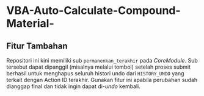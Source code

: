 # VBA-Auto-Calculate-Compound-Material-

## Fitur Tambahan

Repositori ini kini memiliki sub `permanenkan_terakhir` pada *CoreModule*.
Sub tersebut dapat dipanggil (misalnya melalui tombol) setelah proses submit
berhasil untuk menghapus seluruh histori undo dari `HISTORY_UNDO` yang
terkait dengan Action ID terakhir. Gunakan fitur ini apabila perubahan sudah
dianggap final dan tidak ingin dapat di-*undo* kembali.
